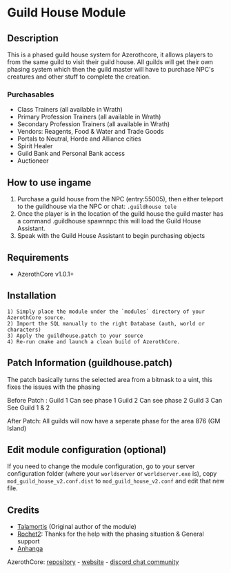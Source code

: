 
# Guild House Module


## Description

This is a phased guild house system for Azerothcore, it allows players to from the same guild to visit their guild house.
All guilds will get their own phasing system which then the guild master will have to purchase NPC's creatures and other stuff to complete the creation.

### Purchasables

* Class Trainers (all available in Wrath)
* Primary Profession Trainers (all available in Wrath)
* Secondary Profession Trainers (all available in Wrath)
* Vendors: Reagents, Food & Water and Trade Goods
* Portals to Neutral, Horde and Alliance cities
* Spirit Healer
* Guild Bank and Personal Bank access
* Auctioneer

## How to use ingame
1) Purchase a guild house from the NPC (entry:55005), then either teleport to the guildhouse via the NPC or chat: `.guildhouse tele`
2) Once the player is in the location of the guild house the guild master has a command .guildhouse spawnnpc this will load the Guild House Assistant.
3) Speak with the Guild House Assistant to begin purchasing objects

## Requirements

- AzerothCore v1.0.1+

## Installation

```
1) Simply place the module under the `modules` directory of your AzerothCore source. 
2) Import the SQL manually to the right Database (auth, world or characters)
3) Apply the guildhouse.patch to your source 
4) Re-run cmake and launch a clean build of AzerothCore.
```
## Patch Information (guildhouse.patch)

The patch basically turns the selected area from a bitmask to a uint, this fixes the issues with the phasing

Before Patch :
Guild 1 Can see phase 1
Guild 2 Can see phase 2
Guild 3 Can See Guild 1 & 2

After Patch: 
All guilds will now have a seperate phase for the area 876 (GM Island)

## Edit module configuration (optional)

If you need to change the module configuration, go to your server configuration folder (where your `worldserver` or `worldserver.exe` is), copy `mod_guild_house_v2.conf.dist` to `mod_guild_house_v2.conf` and edit that new file.

## Credits

* [Talamortis](https://github.com/talamortis) (Original author of the module)
* [Rochet2](https://github.com/Rochet2/): Thanks for the help with the phasing situation & General support
* [Anhanga](https://github.com/rbedfordpro)

AzerothCore: [repository](https://github.com/azerothcore) - [website](http://azerothcore.org/) - [discord chat community](https://discord.gg/64FH6Y8)
